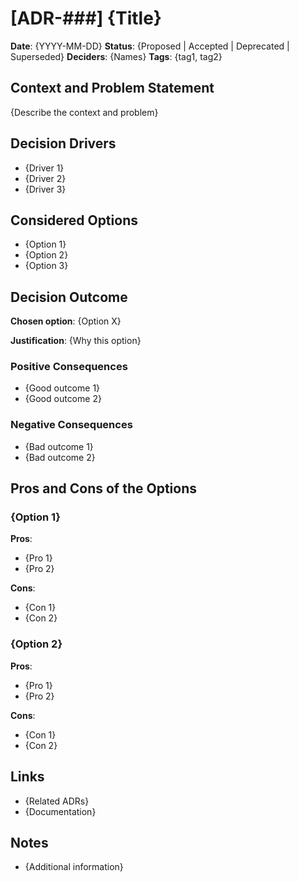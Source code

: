 # [ADR-###] {Title}

**Date**: {YYYY-MM-DD}
**Status**: {Proposed | Accepted | Deprecated | Superseded}
**Deciders**: {Names}
**Tags**: {tag1, tag2}

## Context and Problem Statement

{Describe the context and problem}

## Decision Drivers

- {Driver 1}
- {Driver 2}
- {Driver 3}

## Considered Options

- {Option 1}
- {Option 2}
- {Option 3}

## Decision Outcome

**Chosen option**: {Option X}

**Justification**: {Why this option}

### Positive Consequences

- {Good outcome 1}
- {Good outcome 2}

### Negative Consequences

- {Bad outcome 1}
- {Bad outcome 2}

## Pros and Cons of the Options

### {Option 1}

**Pros**:
- {Pro 1}
- {Pro 2}

**Cons**:
- {Con 1}
- {Con 2}

### {Option 2}

**Pros**:
- {Pro 1}
- {Pro 2}

**Cons**:
- {Con 1}
- {Con 2}

## Links

- {Related ADRs}
- {Documentation}

## Notes

- {Additional information}
